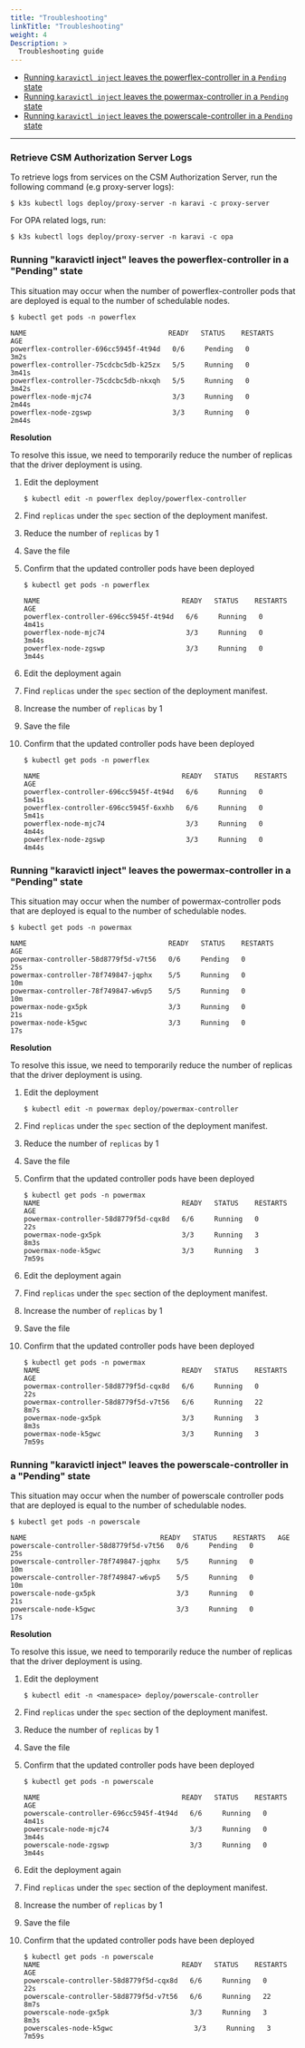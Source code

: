 ```yaml
---
title: "Troubleshooting"
linkTitle: "Troubleshooting"
weight: 4
Description: >
  Troubleshooting guide
---
```


- [Running `karavictl inject` leaves the powerflex-controller in a `Pending` state](#running-karavictl-inject-leaves-the-powerflex-controller-in-a-pending-state)
- [Running `karavictl inject` leaves the powermax-controller in a `Pending` state](#running-karavictl-inject-leaves-the-powermax-controller-in-a-pending-state)
- [Running `karavictl inject` leaves the powerscale-controller in a `Pending` state](#running-karavictl-inject-leaves-the-powerscale-controller-in-a-pending-state)

---

### Retrieve CSM Authorization Server Logs

To retrieve logs from services on the CSM Authorization Server, run the following command (e.g proxy-server logs):

```
$ k3s kubectl logs deploy/proxy-server -n karavi -c proxy-server
```

For OPA related logs, run:

```
$ k3s kubectl logs deploy/proxy-server -n karavi -c opa
```

### Running "karavictl inject" leaves the powerflex-controller in a "Pending" state
This situation may occur when the number of powerflex-controller pods that are deployed is equal to the number of schedulable nodes.
```
$ kubectl get pods -n powerflex                                                                  

NAME                                   READY   STATUS    RESTARTS   AGE
powerflex-controller-696cc5945f-4t94d   0/6     Pending   0          3m2s
powerflex-controller-75cdcbc5db-k25zx   5/5     Running   0          3m41s
powerflex-controller-75cdcbc5db-nkxqh   5/5     Running   0          3m42s
powerflex-node-mjc74                    3/3     Running   0          2m44s
powerflex-node-zgswp                    3/3     Running   0          2m44s
```

__Resolution__

To resolve this issue, we need to temporarily reduce the number of replicas that the driver deployment is using.

1. Edit the deployment
    ```
    $ kubectl edit -n powerflex deploy/powerflex-controller
    ```

2. Find `replicas` under the `spec` section of the deployment manifest.
3. Reduce the number of `replicas` by 1
4. Save the file
5. Confirm that the updated controller pods have been deployed
    ```
    $ kubectl get pods -n powerflex                                                                  

    NAME                                   READY   STATUS    RESTARTS   AGE
    powerflex-controller-696cc5945f-4t94d   6/6     Running   0          4m41s
    powerflex-node-mjc74                    3/3     Running   0          3m44s
    powerflex-node-zgswp                    3/3     Running   0          3m44s
    ```

6. Edit the deployment again
7. Find `replicas` under the `spec` section of the deployment manifest.
8. Increase the number of `replicas` by 1
9. Save the file
10. Confirm that the updated controller pods have been deployed
    ```
    $ kubectl get pods -n powerflex                                                                  

    NAME                                   READY   STATUS    RESTARTS   AGE
    powerflex-controller-696cc5945f-4t94d   6/6     Running   0          5m41s
    powerflex-controller-696cc5945f-6xxhb   6/6     Running   0          5m41s
    powerflex-node-mjc74                    3/3     Running   0          4m44s
    powerflex-node-zgswp                    3/3     Running   0          4m44s
    ```

### Running "karavictl inject" leaves the powermax-controller in a "Pending" state
This situation may occur when the number of powermax-controller pods that are deployed is equal to the number of schedulable nodes.
```
$ kubectl get pods -n powermax                                                                

NAME                                   READY   STATUS    RESTARTS   AGE
powermax-controller-58d8779f5d-v7t56   0/6     Pending   0          25s
powermax-controller-78f749847-jqphx    5/5     Running   0          10m
powermax-controller-78f749847-w6vp5    5/5     Running   0          10m
powermax-node-gx5pk                    3/3     Running   0          21s
powermax-node-k5gwc                    3/3     Running   0          17s
```

__Resolution__

To resolve this issue, we need to temporarily reduce the number of replicas that the driver deployment is using.

1. Edit the deployment
    ```
    $ kubectl edit -n powermax deploy/powermax-controller
    ```

2. Find `replicas` under the `spec` section of the deployment manifest.
3. Reduce the number of `replicas` by 1
4. Save the file
5. Confirm that the updated controller pods have been deployed
    ```
    $ kubectl get pods -n powermax
    NAME                                   READY   STATUS    RESTARTS   AGE     
    powermax-controller-58d8779f5d-cqx8d   6/6     Running   0          22s 
    powermax-node-gx5pk                    3/3     Running   3          8m3s    
    powermax-node-k5gwc                    3/3     Running   3          7m59s
    ```

6. Edit the deployment again
7. Find `replicas` under the `spec` section of the deployment manifest.
8. Increase the number of `replicas` by 1
9. Save the file
10. Confirm that the updated controller pods have been deployed
    ```
    $ kubectl get pods -n powermax
    NAME                                   READY   STATUS    RESTARTS   AGE
    powermax-controller-58d8779f5d-cqx8d   6/6     Running   0          22s
    powermax-controller-58d8779f5d-v7t56   6/6     Running   22         8m7s
    powermax-node-gx5pk                    3/3     Running   3          8m3s
    powermax-node-k5gwc                    3/3     Running   3          7m59s
    ```

### Running "karavictl inject" leaves the powerscale-controller in a "Pending" state
This situation may occur when the number of powerscale controller pods that are deployed is equal to the number of schedulable nodes.
```
$ kubectl get pods -n powerscale                                                                 

NAME                                 READY   STATUS    RESTARTS   AGE
powerscale-controller-58d8779f5d-v7t56   0/6     Pending   0          25s
powerscale-controller-78f749847-jqphx    5/5     Running   0          10m
powerscale-controller-78f749847-w6vp5    5/5     Running   0          10m
powerscale-node-gx5pk                    3/3     Running   0          21s
powerscale-node-k5gwc                    3/3     Running   0          17s
```

__Resolution__

To resolve this issue, we need to temporarily reduce the number of replicas that the driver deployment is using.

1. Edit the deployment
    ```
    $ kubectl edit -n <namespace> deploy/powerscale-controller
    ```

2. Find `replicas` under the `spec` section of the deployment manifest.
3. Reduce the number of `replicas` by 1
4. Save the file
5. Confirm that the updated controller pods have been deployed
    ```
    $ kubectl get pods -n powerscale                                                                  

    NAME                                   READY   STATUS    RESTARTS   AGE
    powerscale-controller-696cc5945f-4t94d   6/6     Running   0          4m41s
    powerscale-node-mjc74                    3/3     Running   0          3m44s
    powerscale-node-zgswp                    3/3     Running   0          3m44s
    ```

6. Edit the deployment again
7. Find `replicas` under the `spec` section of the deployment manifest.
8. Increase the number of `replicas` by 1
9. Save the file
10. Confirm that the updated controller pods have been deployed
    ```
    $ kubectl get pods -n powerscale
    NAME                                   READY   STATUS    RESTARTS   AGE
    powerscale-controller-58d8779f5d-cqx8d   6/6     Running   0          22s
    powerscale-controller-58d8779f5d-v7t56   6/6     Running   22         8m7s
    powerscale-node-gx5pk                    3/3     Running   3          8m3s
    powerscales-node-k5gwc                    3/3     Running   3          7m59s
    ```